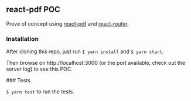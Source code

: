 ## react-pdf POC

Prove of concept using [react-pdf](https://react-pdf.org) and [react-router](https://github.com/ReactTraining/react-router).

### Installation

After cloning this repo, just run `$ yarn install` and `$ yarn start`.

Then browse on http://localhost:3000 (or the port available, check out the server log) to see this POC.

### Tests

`$ yarn test` to run the tests.